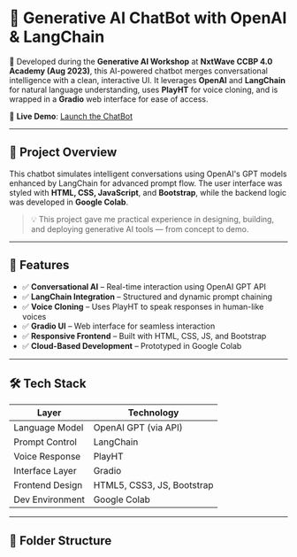 # 🤖 Generative AI ChatBot with OpenAI & LangChain

🎯 Developed during the **Generative AI Workshop** at **NxtWave CCBP 4.0 Academy (Aug 2023)**, this AI-powered chatbot merges conversational intelligence with a clean, interactive UI. It leverages **OpenAI** and **LangChain** for natural language understanding, uses **PlayHT** for voice cloning, and is wrapped in a **Gradio** web interface for ease of access.

🔗 **Live Demo**: [Launch the ChatBot](https://adithyaaigen.ccbp.tech)

---

## 📜 Project Overview

This chatbot simulates intelligent conversations using OpenAI's GPT models enhanced by LangChain for advanced prompt flow. The user interface was styled with **HTML, CSS, JavaScript**, and **Bootstrap**, while the backend logic was developed in **Google Colab**.

> 💡 This project gave me practical experience in designing, building, and deploying generative AI tools — from concept to demo.

---

## 🌟 Features

- ✅ **Conversational AI** – Real-time interaction using OpenAI GPT API
- ✅ **LangChain Integration** – Structured and dynamic prompt chaining
- ✅ **Voice Cloning** – Uses PlayHT to speak responses in human-like voices
- ✅ **Gradio UI** – Web interface for seamless interaction
- ✅ **Responsive Frontend** – Built with HTML, CSS, JS, and Bootstrap
- ✅ **Cloud-Based Development** – Prototyped in Google Colab

---

## 🛠️ Tech Stack

| Layer            | Technology                     |
|------------------|--------------------------------|
| Language Model   | OpenAI GPT (via API)           |
| Prompt Control   | LangChain                      |
| Voice Response   | PlayHT                         |
| Interface Layer  | Gradio                         |
| Frontend Design  | HTML5, CSS3, JS, Bootstrap     |
| Dev Environment  | Google Colab                   |

---

## 📁 Folder Structure

